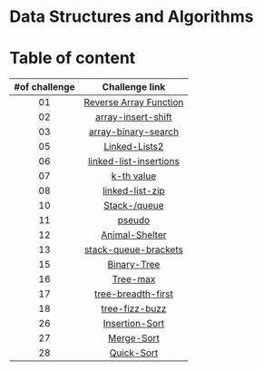 # Data Structures and Algorithms

# Table of content

| #of challenge|Challenge link  | 
| :---: | :---: |
| 01 | [Reverse Array Function](./code-challenges/ch1-array-reverse/README.md) |
| 02 | [array-insert-shift](./code-challenges/ch2-array-insert-shift/README.md) |
| 03 | [array-binary-search](./code-challenges/ch3-array-binary-search/README.md) 
| 05 | [Linked-Lists2](./linked-list/readme/single.list.md) |
| 06 | [linked-list-insertions](./linked-list/readme/extend.md) |
| 07 | [k-th value](./linked-list/readme/kth.md) |
| 08 | [linked-list-zip](./linked-list/readme/zipList.md) |
| 10 | [Stack-/queue](./stack-and-queue/read/stack.md) |
| 11 | [pseudo](./stack-and-queue/read/pseudo.md) |
| 12 | [Animal-Shelter](./stack-and-queue/read/animal.md) |
| 13 | [stack-queue-brackets](./stack-and-queue/read/bracket.md) |
| 15 | [Binary-Tree](./tree/read/binary%26BST.md) |
| 16 | [Tree-max](./tree/read/max.md) |
| 17 | [tree-breadth-first](./tree/read/breadth.md) |
| 18 | [tree-fizz-buzz](./tree/read/fizzbuzz.md) |
| 26 | [Insertion-Sort](./new-group/Insertion.md) |
| 27 | [Merge-Sort](./new-group/merge-sort.md) |
| 28 | [Quick-Sort](./new-group/Quick-Sort.md) |